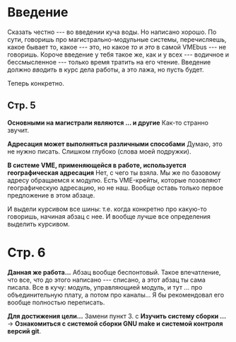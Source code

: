 # Введение
Сказать честно --- во введении куча воды. Но написано хорошо. По сути, говоришь про
магистрально-модульные системы, перечисляешь, какое бывает то, какое --- это, но
какое *то* и *это* в самой VMEbus --- не говоришь. Короче введение у тебя такое же,
как и у всех --- водичное и бессмысленное --- только время тратить на его чтение.
Введение должно *вводить* в курс дела работы, а это лажа, но пусть будет.

Теперь конкретно.

## Стр. 5
**Основными на магистрали являются ... и другие**
Как-то странно звучит.

**Адресация может выполняться различными способами**
Думаю, это не нужно писать. Слишком глубоко (слова моей подружки).

**В системе VME, применяющейся в работе, используется географическая адресация**
Нет, с чего ты взяла. Мы же по базовому адресу обращаемся к модулю.
Есть VME-крейты, которые позовляют географическую адресацию, но не наш.
Вообще оставь только первое предложение в этом абзаце.

И выдели курсивом все шины: т.е. когда конкретно про какую-то говоришь, начиная
абзац с нее. И вообще лучше все определения выделить курсивом.

# Стр. 6
**Данная же работа...**
Абзац вообще беспонтовый. Такое впечатление, что все, что до этого написано --- списано, а
этот абзац ты сама писала. Все в кучу: модуль, управляющией модуль, и тут ... про
объединительную плату, а потом про каналы...
Я бы рекомендовал его вообще полностью переписать.

**Для достижения цели...** Замени пункт 3. с **Изучить систему сборки ...** -> **Ознакомиться с системой сборки GNU make и системой контроля версий git**.

